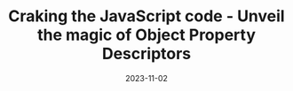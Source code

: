 ---
date: 2023-11-02
tags: js, ts, object, property, descriptor
name: delpuppo.net
url: https://blog.delpuppo.net/cracking-the-javascript-code-unveil-the-magic-of-object-property-descriptors
type: article
title: Craking the JavaScript code - Unveil the magic of Object Property Descriptors
slides_url:
recording_url:
city:
country:
country_code:
language: English
---